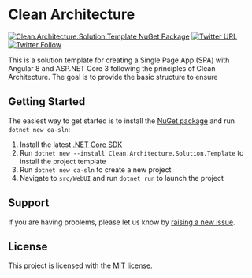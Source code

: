  # Clean Architecture
[![Clean.Architecture.Solution.Template NuGet Package](https://img.shields.io/badge/nuget-1.0.1-blue)](https://www.nuget.org/packages/Clean.Architecture.Solution.Template)
[![Twitter URL](https://img.shields.io/twitter/url/http/shields.io.svg?style=social)](https://twitter.com/jasongtau) 
[![Twitter Follow](https://img.shields.io/twitter/follow/jasongtau.svg?style=social&label=Follow)](https://twitter.com/jasongtau)

This is a solution template for creating a Single Page App (SPA) with Angular 8 and ASP.NET Core 3 following the principles of Clean Architecture. The goal is to provide the basic structure to ensure 

## Getting Started

The easiest way to get started is to install the [NuGet package](https://www.nuget.org/packages/Clean.Architecture.Solution.Template) and run `dotnet new ca-sln`:

1. Install the latest [.NET Core SDK](https://dotnet.microsoft.com/download)
2. Run `dotnet new --install Clean.Architecture.Solution.Template` to install the project template
3. Run `dotnet new ca-sln` to create a new project
4. Navigate to `src/WebUI` and run `dotnet run` to launch the project

## Support

If you are having problems, please let us know by [raising a new issue](https://github.com/JasonGT/CleanArchitecture/issues/new/choose).

## License

This project is licensed with the [MIT license](LICENSE).
